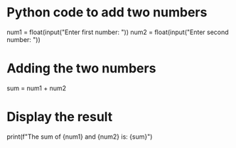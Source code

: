 # Python code to add two numbers
num1 = float(input("Enter first number: "))
num2 = float(input("Enter second number: "))

# Adding the two numbers
sum = num1 + num2

# Display the result
print(f"The sum of {num1} and {num2} is: {sum}")
